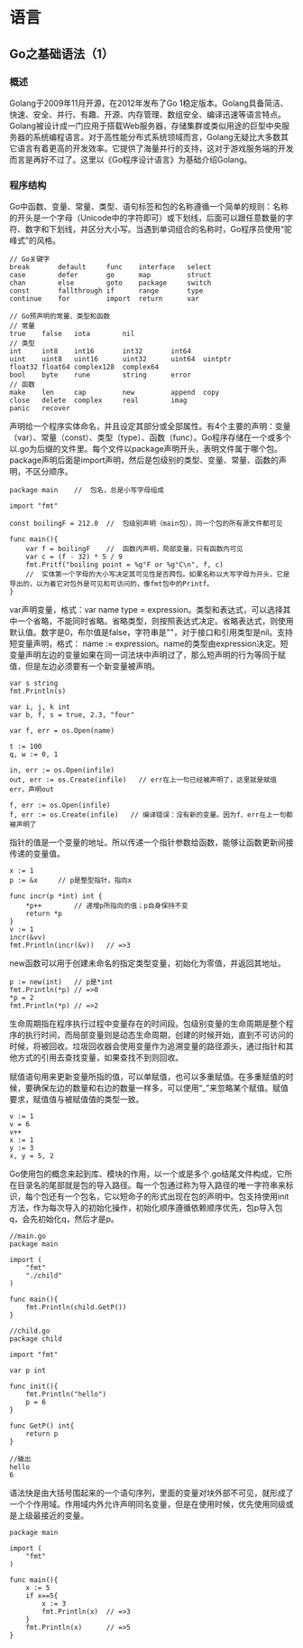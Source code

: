 # 语言
## Go之基础语法（1）

### 概述
Golang于2009年11月开源，在2012年发布了Go 1稳定版本。Golang具备简洁、快速、安全、并行、有趣、开源、内存管理、数组安全、编译迅速等语言特点。Golang被设计成一门应用于搭载Web服务器，存储集群或类似用途的巨型中央服务器的系统编程语言。对于高性能分布式系统领域而言，Golang无疑比大多数其它语言有着更高的开发效率。它提供了海量并行的支持，这对于游戏服务端的开发而言是再好不过了。这里以《Go程序设计语言》为基础介绍Golang。


### 程序结构
Go中函数、变量、常量、类型、语句标签和包的名称遵循一个简单的规则：名称的开头是一个字母（Unicode中的字符即可）或下划线，后面可以跟任意数量的字符、数字和下划线，并区分大小写。当遇到单词组合的名称时，Go程序员使用“驼峰式”的风格。
```
// Go关键字
break       default     func    interface   select
case        defer       go      map         struct
chan        else        goto    package     switch
const       fallthrough if      range       type
continue    for         import  return      var

// Go预声明的常量、类型和函数
// 常量
true    false   iota        nil
// 类型
int     int8    int16       int32       int64
uint    uint8   uint16      uint32      uint64  uintptr
float32 float64 complex128  complex64
bool    byte    rune        string      error
// 函数
make    len     cap         new         append  copy    
close   delete  complex     real        imag
panic   recover
```

声明给一个程序实体命名，并且设定其部分或全部属性。有4个主要的声明：变量（var）、常量（const）、类型（type）、函数（func）。Go程序存储在一个或多个以.go为后缀的文件里。每个文件以package声明开头，表明文件属于哪个包。package声明后面是import声明，然后是包级别的类型、变量、常量、函数的声明，不区分顺序。
```
package main    //  包名，总是小写字母组成

import "fmt"

const boilingF = 212.0  //  包级别声明（main包），同一个包的所有源文件都可见

func main(){
    var f = boilingF    //  函数内声明，局部变量，只有函数内可见
    var c = (f - 32) * 5 / 9
    fmt.Pritf("boiling point = %g°F or %g°C\n", f, c)
    //  实体第一个字母的大小写决定其可见性是否跨包。如果名称以大写字母为开头，它是导出的，以为着它对包外是可见和可访问的，像fmt包中的Printf。
}
```

var声明变量，格式：var name type = expression。类型和表达式，可以选择其中一个省略，不能同时省略。省略类型，则按照表达式决定。省略表达式，则使用默认值。数字是0，布尔值是false，字符串是""，对于接口和引用类型是nil。支持短变量声明，格式： name := expression。name的类型由expression决定。短变量声明左边的变量如果在同一词法块中声明过了，那么短声明的行为等同于赋值，但是左边必须要有一个新变量被声明。
```
var s string
fmt.Println(s)

var i, j, k int
var b, f, s = true, 2.3, "four"

var f, err = os.Open(name)

t := 100
q, w := 0, 1

in, err := os.Open(infile)
out, err := os.Create(infile)   // err在上一句已经被声明了，这里就是赋值err，声明out

f, err := os.Open(infile)
f, err := os.Create(infile)   // 编译错误：没有新的变量。因为f、err在上一句都被声明了
```

指针的值是一个变量的地址。所以传递一个指针参数给函数，能够让函数更新间接传递的变量值。
```
x := 1
p := &x     // p是整型指针，指向x

func incr(p *int) int {
    *p++        // 递增p所指向的值；p自身保持不变
    return *p
}
v := 1
incr(&vv)
fmt.Println(incr(&v))   // =>3
```

new函数可以用于创建未命名的指定类型变量，初始化为零值，并返回其地址。
```
p := new(int)   // p是*int
fmt.Println(*p) // =>0
*p = 2
fmt.Println(*p) // =>2
```

生命周期指在程序执行过程中变量存在的时间段。包级别变量的生命周期是整个程序的执行时间，而局部变量则是动态生命周期，创建的时候开始，直到不可访问的时候，将被回收。垃圾回收器会使用变量作为追溯变量的路径源头，通过指针和其他方式的引用去查找变量，如果查找不到则回收。

赋值语句用来更新变量所指的值，可以单赋值，也可以多重赋值。在多重赋值的时候，要确保左边的数量和右边的数量一样多，可以使用“_”来忽略某个赋值。赋值要求，赋值值与被赋值值的类型一致。
```
v := 1
v = 6
v++
x := 1
y := 3
x, y = 5, 2
```

Go使用包的概念来起到库、模块的作用，以一个或是多个.go结尾文件构成，它所在目录名的尾部就是包的导入路径。每一个包通过称为导入路径的唯一字符串来标识，每个包还有一个包名，它以短命子的形式出现在包的声明中。包支持使用init方法，作为每次导入的初始化操作，初始化顺序遵循依赖顺序优先，包p导入包q，会先初始化q，然后才是p。
```
//main.go
package main

import (
    "fmt"
    "./child"
)

func main(){
	fmt.Println(child.GetP())
}

//child.go
package child

import "fmt"

var p int

func init(){
    fmt.Println("hello")
    p = 6
}

func GetP() int{
    return p
}

//输出
hello
6

```

语法快是由大括号围起来的一个语句序列，里面的变量对块外部不可见，就形成了一个个作用域。作用域内外允许声明同名变量，但是在使用时候，优先使用同级或是上级最接近的变量。
```
package main

import (
    "fmt"
)

func main(){
	x := 5
	if x==5{
		x := 3
		fmt.Println(x)  // =>3
	}
	fmt.Println(x)      // =>5
}
```

